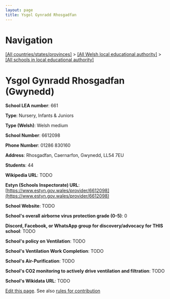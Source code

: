 ```yaml
---
layout: page
title: Ysgol Gynradd Rhosgadfan
---
```

# Navigation

[[All countries/states/provinces]](../../..) > [[All Welsh local educational authority]](../..) > [[All schools in local educational authority]](..)

# Ysgol Gynradd Rhosgadfan (Gwynedd)

**School LEA number**: 661

**Type**: Nursery, Infants & Juniors

**Type (Welsh)**: Welsh medium

**School Number**: 6612098

**Phone Number**: 01286 830160

**Address**: Rhosgadfan, Caernarfon, Gwynedd, LL54 7EU

**Students**: 44

**Wikipedia URL**: TODO

**Estyn (Schools Inspectorate) URL**: [https://www.estyn.gov.wales/provider/6612098](https://www.estyn.gov.wales/provider/6612098)

**School Website**: TODO

**School's overall airborne virus protection grade (0-5)**: 0

**Discord, Facebook, or WhatsApp group for discovery/advocacy for THIS school**: TODO

**School's policy on Ventilation**: TODO

**School's Ventilation Work Completion**: TODO

**School's Air-Purification**: TODO

**School's CO2 monitoring to actively drive ventilation and filtration**: TODO

**School's Wikidata URL**: TODO




[Edit this page](https://github.com/ventilate-schools/Wales/edit/prif/./Gwynedd/Ysgol_Gynradd_Rhosgadfan.md). See also [rules for contribution](../../../contribution-rules/)